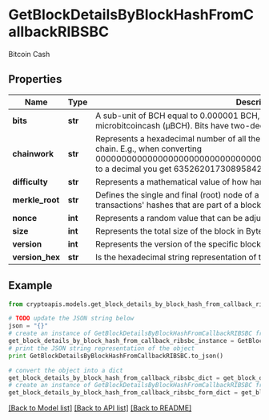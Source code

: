 # GetBlockDetailsByBlockHashFromCallbackRIBSBC

Bitcoin Cash

## Properties
Name | Type | Description | Notes
------------ | ------------- | ------------- | -------------
**bits** | **str** | A sub-unit of BCH equal to 0.000001 BCH, or 100 Satoshi, and is the same as microbitcoincash (μBCH). Bits have two-decimal precision. | 
**chainwork** | **str** | Represents a hexadecimal number of all the hashes necessary to produce the current chain. E.g., when converting 0000000000000000000000000000000000000000000086859f7a841475b236fd to a decimal you get 635262017308958427068157 hashes, or 635262 exahashes. | 
**difficulty** | **str** | Represents a mathematical value of how hard it is to find a valid hash for this block. | 
**merkle_root** | **str** | Defines the single and final (root) node of a Merkle tree. It is the combined hash of all transactions&#39; hashes that are part of a blockchain block. | 
**nonce** | **int** | Represents a random value that can be adjusted to satisfy the proof of work | 
**size** | **int** | Represents the total size of the block in Bytes. | 
**version** | **int** | Represents the version of the specific block on the blockchain. | 
**version_hex** | **str** | Is the hexadecimal string representation of the block&#39;s version. | 

## Example

```python
from cryptoapis.models.get_block_details_by_block_hash_from_callback_ribsbc import GetBlockDetailsByBlockHashFromCallbackRIBSBC

# TODO update the JSON string below
json = "{}"
# create an instance of GetBlockDetailsByBlockHashFromCallbackRIBSBC from a JSON string
get_block_details_by_block_hash_from_callback_ribsbc_instance = GetBlockDetailsByBlockHashFromCallbackRIBSBC.from_json(json)
# print the JSON string representation of the object
print GetBlockDetailsByBlockHashFromCallbackRIBSBC.to_json()

# convert the object into a dict
get_block_details_by_block_hash_from_callback_ribsbc_dict = get_block_details_by_block_hash_from_callback_ribsbc_instance.to_dict()
# create an instance of GetBlockDetailsByBlockHashFromCallbackRIBSBC from a dict
get_block_details_by_block_hash_from_callback_ribsbc_form_dict = get_block_details_by_block_hash_from_callback_ribsbc.from_dict(get_block_details_by_block_hash_from_callback_ribsbc_dict)
```
[[Back to Model list]](../README.md#documentation-for-models) [[Back to API list]](../README.md#documentation-for-api-endpoints) [[Back to README]](../README.md)


